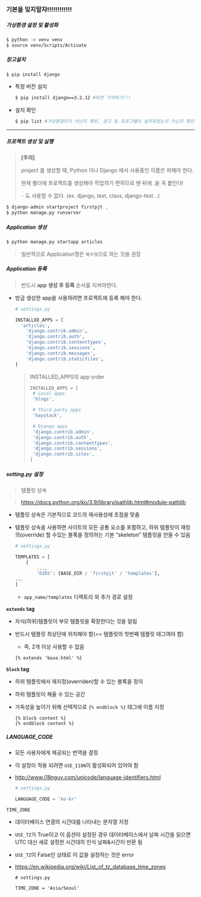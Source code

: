### **기본을 잊지말자**!!!!!!!!!!!!

##### 가상환경 설정 및 활성화

```bash
$ python -m venv venv
$ source venv/Scripts/Activate
```

##### 장고설치

```bash
$ pip install django
```

- 특정 버전 설치

  ```bash
  $ pip install django==3.2.12 #버전 기억하기!!!
  ```

- 설치 확인

  ```bash
  $ pip list #가상환경인지 아닌지 확인, 장고 등 프로그램이 설치되었는지 아닌지 확인!
  ```

---------

##### 프로젝트 생성 및 실행

> **[주의]**
>
> project 를 생성할 때, Python 이나 Django 에서 사용중인 이름은 피해야 한다. 
>
> 현재 폴더에 프로젝트를 생성해야 작업하기 편하므로 맨 뒤에 .을 꼭 붙인다!
>
> `-` 도 사용할 수 없다. (ex. django, test, class, django-test...)

```bash
$ django-admin startproject firstpjt .
$ python manage.py runserver
```



##### Application 생성

```bash
$ python manage.py startapp articles
```

> 일반적으로 Application명은 `복수형`으로 하는 것을 권장



##### Application 등록

> 반드시 **app 생성 후 등록** 순서를 지켜야한다.

- 방금 생성한 app을 사용하려면 프로젝트에 등록 해야 한다.

  ```python
  # settings.py
  
  INSTALLED_APPS = [
  	'articles',
      'django.contrib.admin',
      'django.contrib.auth',
      'django.contrib.contenttypes',
      'django.contrib.sessions',
      'django.contrib.messages',
      'django.contrib.staticfiles',
  ]
  ```

  > INSTALLED_APPS의 app order
  >
  > ```python
  > INSTALLED_APPS = [
  >  # Local apps
  >  'blogs',
  > 
  >  # Third party apps
  >  'haystack',
  > 
  >  # Django apps
  >  'django.contrib.admin',
  >  'django.contrib.auth',
  >  'django.contrib.contenttypes',
  >  'django.contrib.sessions',
  >  'django.contrib.sites',
  > ]
  > ```



##### setting.py 설정

> 템플릿 상속

> https://docs.python.org/ko/3.9/library/pathlib.html#module-pathlib

- 템플릿 상속은 기본적으로 코드의 재사용성에 초점을 맞춤

- 템플릿 상속을 사용하면 사이트의 모든 공통 요소를 포함하고, 하위 템플릿이 재정의(override) 할 수있는 블록을 정의하는 기본 “skeleton” 템플릿을 만들 수 있음

  ```python
  # settings.py
  
  TEMPLATES = [
      {
          ...,
          'DIRS': [BASE_DIR / 'firstpjt' / 'templates'],
  ...
  ]
  ```

  - `app_name/templates` 디렉토리 외 추가 경로 설정



**`extends` tag**

- 자식(하위)템플릿이 부모 템플릿을 확장한다는 것을 알림

- 반드시 템플릿 최상단에 위치해야 함(== 템플릿의 첫번째 템플릿 태그여야 함)

  - 즉, 2개 이상 사용할 수 없음

  ```jinja2
  {% extends 'base.html' %}
  ```

  

**`block` tag**

- 하위 템플릿에서 재지정(overriden)할 수 있는 블록을 정의

- 하위 템플릿이 채울 수 있는 공간

- 가독성을 높이기 위해 선택적으로 `{% endblock %}` 태그에 이름 지정

  ```jinja
  {% block content %}
  {% endblock content %}
  ```



##### LANGUAGE_CODE

- 모든 사용자에게 제공되는 번역을 결정

- 이 설정이 적용 되려면 `USE_I18N`이 활성화되어 있어야 함

- http://www.i18nguy.com/unicode/language-identifiers.html

  ```python
  # settings.py
  
  LANGUAGE_CODE = 'ko-kr'
  ```

```
TIME_ZONE
```

- 데이터베이스 연결의 시간대를 나타내는 문자열 지정

- `USE_TZ`가 True이고 이 옵션이 설정된 경우 데이터베이스에서 날짜 시간을 읽으면 UTC 대신 새로 설정한 시간대의 인식 날짜&시간이 반환 됨

- `USE_TZ`이 False인 상태로 이 값을 설정하는 것은 error

- https://en.wikipedia.org/wiki/List_of_tz_database_time_zones

  ```plaintext
  # settings.py
  
  TIME_ZONE = 'Asia/Seoul'
  ```

